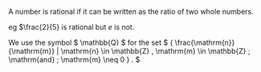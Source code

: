 A number is rational if it can be written as the ratio of two whole
numbers.

eg $\frac{2}{5} is rational but $e$ is not.

We use the symbol $ \mathbb{Q} $ for the set
$ \{ \frac{\mathrm{n}}{\mathrm{m}}
| \mathrm{n} \in \mathbb{Z} , \mathrm{m} \in \mathbb{Z} \; \mathrm{and}
\; \mathrm{m} \neq 0 \}  . $
